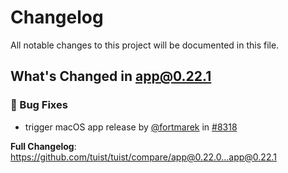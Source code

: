 # Changelog

All notable changes to this project will be documented in this file.
## What's Changed in app@0.22.1<!-- RELEASE NOTES START -->

### 🐛 Bug Fixes

* trigger macOS app release by [@fortmarek](https://github.com/fortmarek) in [#8318](https://github.com/tuist/tuist/pull/8318)

**Full Changelog**: https://github.com/tuist/tuist/compare/app@0.22.0...app@0.22.1

<!-- generated by git-cliff -->
